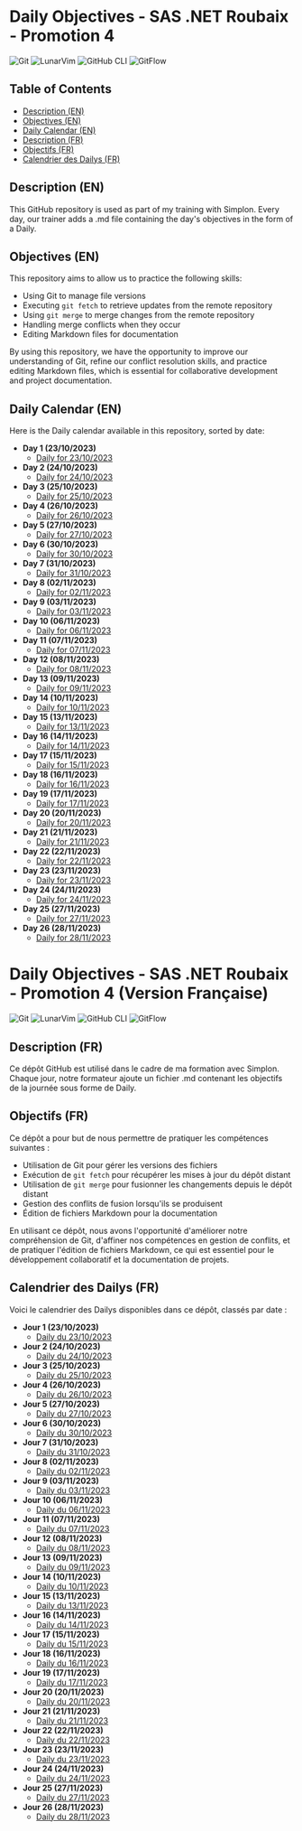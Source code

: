 # Daily Objectives - SAS .NET Roubaix - Promotion 4

![Git](https://img.shields.io/badge/Git-%23F05032.svg?style=for-the-badge&logo=git&logoColor=white)
![LunarVim](https://img.shields.io/badge/LunarVim-%231572B6.svg?style=for-the-badge&logo=lunarvim&logoColor=white)
![GitHub CLI](https://img.shields.io/badge/GitHub_CLI-%23181717.svg?style=for-the-badge&logo=github&logoColor=white)
![GitFlow](https://img.shields.io/badge/GitFlow-%2300814F.svg?style=for-the-badge&logo=git&logoColor=white)

## Table of Contents
- [Description (EN)](#description-en)
- [Objectives (EN)](#objectives-en)
- [Daily Calendar (EN)](#daily-calendar-en)
- [Description (FR)](#description-fr)
- [Objectifs (FR)](#objectifs-fr)
- [Calendrier des Dailys (FR)](#calendrier-des-dailys-fr)

## Description (EN)
This GitHub repository is used as part of my training with Simplon. Every day, our trainer adds a .md file containing the day's objectives in the form of a Daily.

## Objectives (EN)
This repository aims to allow us to practice the following skills:
- Using Git to manage file versions
- Executing `git fetch` to retrieve updates from the remote repository
- Using `git merge` to merge changes from the remote repository
- Handling merge conflicts when they occur
- Editing Markdown files for documentation

By using this repository, we have the opportunity to improve our understanding of Git, refine our conflict resolution skills, and practice editing Markdown files, which is essential for collaborative development and project documentation.

## Daily Calendar (EN)
Here is the Daily calendar available in this repository, sorted by date:

- **Day 1 (23/10/2023)**
  - [Daily for 23/10/2023](Jour-01.md)
- **Day 2 (24/10/2023)**
  - [Daily for 24/10/2023](Jour-02.md)
- **Day 3 (25/10/2023)**
  - [Daily for 25/10/2023](Jour-03.md)
- **Day 4 (26/10/2023)**
  - [Daily for 26/10/2023](Jour-04.md)
- **Day 5 (27/10/2023)**
  - [Daily for 27/10/2023](Jour-05.md)
- **Day 6 (30/10/2023)**
  - [Daily for 30/10/2023](Jour-06.md)
- **Day 7 (31/10/2023)**
  - [Daily for 31/10/2023](Jour-07.md)
- **Day 8 (02/11/2023)**
  - [Daily for 02/11/2023](Jour-08.md)
- **Day 9 (03/11/2023)**
  - [Daily for 03/11/2023](Jour-09.md)
- **Day 10 (06/11/2023)**
  - [Daily for 06/11/2023](Jour-10.md)
- **Day 11 (07/11/2023)**
  - [Daily for 07/11/2023](Jour-11.md)
- **Day 12 (08/11/2023)**
  - [Daily for 08/11/2023](Jour-12.md)
- **Day 13 (09/11/2023)**
  - [Daily for 09/11/2023](Jour-13.md)
- **Day 14 (10/11/2023)**
  - [Daily for 10/11/2023](Jour-14.md)
- **Day 15 (13/11/2023)**
  - [Daily for 13/11/2023](Jour-15.md)
- **Day 16 (14/11/2023)**
  - [Daily for 14/11/2023](Jour-16.md)
- **Day 17 (15/11/2023)**
  - [Daily for 15/11/2023](Jour-17.md)
- **Day 18 (16/11/2023)**
  - [Daily for 16/11/2023](Jour-18.md)
- **Day 19 (17/11/2023)**
  - [Daily for 17/11/2023](Jour-19.md)
- **Day 20 (20/11/2023)**
  - [Daily for 20/11/2023](Jour-20.md)
- **Day 21 (21/11/2023)**
  - [Daily for 21/11/2023](Jour-21.md)
- **Day 22 (22/11/2023)**
  - [Daily for 22/11/2023](Jour-22.md)
- **Day 23 (23/11/2023)**
  - [Daily for 23/11/2023](Jour-23.md)
- **Day 24 (24/11/2023)**
  - [Daily for 24/11/2023](Jour-24.md)
- **Day 25 (27/11/2023)**
  - [Daily for 27/11/2023](Jour-25.md)
- **Day 26 (28/11/2023)**
  - [Daily for 28/11/2023](Jour-26.md)

# Daily Objectives - SAS .NET Roubaix - Promotion 4 (Version Française)

![Git](https://img.shields.io/badge/Git-%23F05032.svg?style=for-the-badge&logo=git&logoColor=white)
![LunarVim](https://img.shields.io/badge/LunarVim-%231572B6.svg?style=for-the-badge&logo=lunarvim&logoColor=white)
![GitHub CLI](https://img.shields.io/badge/GitHub_CLI-%23181717.svg?style=for-the-badge&logo=github&logoColor=white)
![GitFlow](https://img.shields.io/badge/GitFlow-%2300814F.svg?style=for-the-badge&logo=git&logoColor=white)

## Description (FR)
Ce dépôt GitHub est utilisé dans le cadre de ma formation avec Simplon. Chaque jour, notre formateur ajoute un fichier .md contenant les objectifs de la journée sous forme de Daily.

## Objectifs (FR)
Ce dépôt a pour but de nous permettre de pratiquer les compétences suivantes :
- Utilisation de Git pour gérer les versions des fichiers
- Exécution de `git fetch` pour récupérer les mises à jour du dépôt distant
- Utilisation de `git merge` pour fusionner les changements depuis le dépôt distant
- Gestion des conflits de fusion lorsqu'ils se produisent
- Édition de fichiers Markdown pour la documentation

En utilisant ce dépôt, nous avons l'opportunité d'améliorer notre compréhension de Git, d'affiner nos compétences en gestion de conflits, et de pratiquer l'édition de fichiers Markdown, ce qui est essentiel pour le développement collaboratif et la documentation de projets.

## Calendrier des Dailys (FR)
Voici le calendrier des Dailys disponibles dans ce dépôt, classés par date :

- **Jour 1 (23/10/2023)**
  - [Daily du 23/10/2023](Jour-01.md)
- **Jour 2 (24/10/2023)**
  - [Daily du 24/10/2023](Jour-02.md)
- **Jour 3 (25/10/2023)**
  - [Daily du 25/10/2023](Jour-03.md)
- **Jour 4 (26/10/2023)**
  - [Daily du 26/10/2023](Jour-04.md)
- **Jour 5 (27/10/2023)**
  - [Daily du 27/10/2023](Jour-05.md)
- **Jour 6 (30/10/2023)**
  - [Daily du 30/10/2023](Jour-06.md)
- **Jour 7 (31/10/2023)**
  - [Daily du 31/10/2023](Jour-07.md)
- **Jour 8 (02/11/2023)**
  - [Daily du 02/11/2023](Jour-08.md)
- **Jour 9 (03/11/2023)**
  - [Daily du 03/11/2023](Jour-09.md)
- **Jour 10 (06/11/2023)**
  - [Daily du 06/11/2023](Jour-10.md)
- **Jour 11 (07/11/2023)**
  - [Daily du 07/11/2023](Jour-11.md)
- **Jour 12 (08/11/2023)**
  - [Daily du 08/11/2023](Jour-12.md)
- **Jour 13 (09/11/2023)**
  - [Daily du 09/11/2023](Jour-13.md)
- **Jour 14 (10/11/2023)**
  - [Daily du 10/11/2023](Jour-14.md)
- **Jour 15 (13/11/2023)**
  - [Daily du 13/11/2023](Jour-15.md)
- **Jour 16 (14/11/2023)**
  - [Daily du 14/11/2023](Jour-16.md)
- **Jour 17 (15/11/2023)**
  - [Daily du 15/11/2023](Jour-17.md)
- **Jour 18 (16/11/2023)**
  - [Daily du 16/11/2023](Jour-18.md)
- **Jour 19 (17/11/2023)**
  - [Daily du 17/11/2023](Jour-19.md)
- **Jour 20 (20/11/2023)**
  - [Daily du 20/11/2023](Jour-20.md)
- **Jour 21 (21/11/2023)**
  - [Daily du 21/11/2023](Jour-21.md)
- **Jour 22 (22/11/2023)**
  - [Daily du 22/11/2023](Jour-22.md)
- **Jour 23 (23/11/2023)**
  - [Daily du 23/11/2023](Jour-23.md)
- **Jour 24 (24/11/2023)**
  - [Daily du 24/11/2023](Jour-24.md)
- **Jour 25 (27/11/2023)**
  - [Daily du 27/11/2023](Jour-25.md)
- **Jour 26 (28/11/2023)**
  - [Daily du 28/11/2023](Jour-26.md)